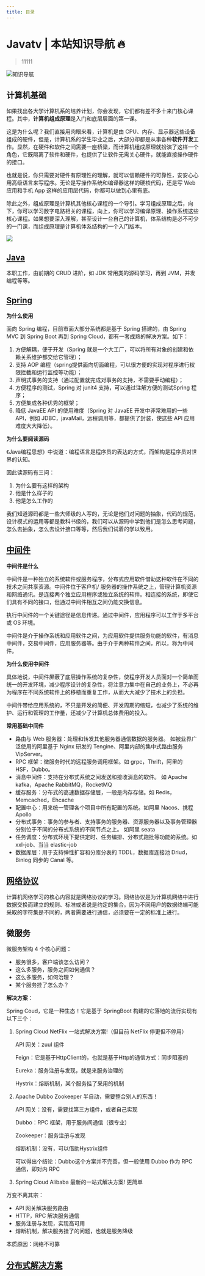 ```yaml
---
title: 目录
---
```


# Javatv | 本站知识导航 🔥

>11111

![知识导航](https://cdn.javatv.net/20220427110611.png)

## 计算机基础

如果找出各大学计算机系的培养计划，你会发现，它们都有差不多十来门核心课程。其中，**计算机组成原理**是入门和底层层面的第一课。

这是为什么呢？我们直接用肉眼来看，计算机是由 CPU、内存、显示器这些设备组成的硬件，但是，计算机系的学生毕业之后，大部分却都是从事各种**软件开发**工作。显然，在硬件和软件之间需要一座桥梁，而计算机组成原理就扮演了这样一个角色，它既隔离了软件和硬件，也提供了让软件无需关心硬件，就能直接操作硬件的接口。

也就是说，你只需要对硬件有原理性的理解，就可以信赖硬件的可靠性，安安心心用高级语言来写程序。无论是写操作系统和编译器这样的硬核代码，还是写 Web 应用和手机 App 这样的应用层代码，你都可以做到心里有底。

除此之外，组成原理是计算机其他核心课程的一个导引。学习组成原理之后，向下，你可以学习数字电路相关的课程，向上，你可以学习编译原理、操作系统这些核心课程。如果想要深入理解，甚至设计一台自己的计算机，体系结构是必不可少的一门课，而组成原理是计算机体系结构的一个入门版本。

![](https://cdn.javatv.net/20220427113623.png)

## [Java](https://www.javatv.net/pages/380104/)

本职工作，由前期的 CRUD 进阶，如 JDK 常用类的源码学习，再到 JVM，并发编程等等。

## [Spring](https://www.javatv.net/pages/dd2170/)

**为什么使用**

面向 Spring 编程，目前市面大部分系统都是基于 Spring 搭建的，由 Spring MVC 到 Spring Boot 再到 Spring Cloud，都有一套成熟的解决方案。如下：

1. 方便解耦，便于开发（Spring 就是一个大工厂，可以将所有对象的创建和依赖关系维护都交给它管理）；
2. 支持 AOP 编程（spring提供面向切面编程，可以很方便的实现对程序进行权限拦截和运行监控等功能）；
3. 声明式事务的支持（通过配置就完成对事务的支持，不需要手动编程）；
4. 方便程序的测试，Spring 对 junit4 支持，可以通过注解方便的测试Spring 程序；
5. 方便集成各种优秀的框架；
6. 降低 JavaEE API 的使用难度（Spring 对 JavaEE 开发中非常难用的一些 API，例如 JDBC，javaMail，远程调用等，都提供了封装，使这些 API 应用难度大大降低）。

**为什么要阅读源码**

《Java编程思想》中说道：编程语言是程序员的表达的方式，而架构是程序员对世界的认知。 

因此读源码有三问：

1. 为什么要有这样的架构
2. 他是什么样子的
3. 他是怎么工作的

我们知道源码都是一些大师级的人写的，无论是他们对问题的抽象，代码的规范，设计模式的运用等都是教科书级的，我们可以从源码中学到他们是怎么思考问题，怎么去抽象，怎么去设计接口等等，然后我们试着的学以致用。

## [中间件](https://www.javatv.net/pages/9e7c6e/)

**中间件是什么**

中间件是一种独立的系统软件或服务程序，分布式应用软件借助这种软件在不同的技术之间共享资源。中间件位于客户机/ 服务器的操作系统之上，管理计算机资源和网络通讯。是连接两个独立应用程序或独立系统的软件。相连接的系统，即使它们具有不同的接口，但通过中间件相互之间仍能交换信息。

执行中间件的一个关键途径是信息传递。通过中间件，应用程序可以工作于多平台或 OS 环境。

中间件是介于操作系统和应用软件之间，为应用软件提供服务功能的软件，有消息中间件，交易中间件，应用服务器等。由于介于两种软件之间，所以，称为中间件。

**为什么使用中间件**

具体地说，中间件屏蔽了底层操作系统的复杂性，使程序开发人员面对一个简单而统一的开发环境，减少程序设计的复杂性，将注意力集中在自己的业务上，不必再为程序在不同系统软件上的移植而重复工作，从而大大减少了技术上的负担。

中间件带给应用系统的，不只是开发的简便、开发周期的缩短，也减少了系统的维护、运行和管理的工作量，还减少了计算机总体费用的投入。

**常用基础中间件**

- 路由与 Web 服务器：处理和转发其他服务器通信数据的服务器。 如被业界广泛使用的阿里基于 Nginx 研发的 Tengine、阿里内部的集中式路由服务 VipServer。
- RPC 框架：微服务时代的远程服务调用框架。如 grpc，Thrift，阿里的 HSF，Dubbo。
- 消息中间件：支持在分布式系统之间发送和接收消息的软件。 如 Apache kafka，Apache RabbitMQ，RocketMQ
- 缓存服务：分布式的高速数据存储层，一般是内存存储。如 Redis，Memcached，Ehcache
- 配置中心：用来统一管理各个项目中所有配置的系统。如阿里 Nacos、携程 Apollo
- 分布式事务：事务的参与者、支持事务的服务器、资源服务器以及事务管理器分别位于不同的分布式系统的不同节点之上。 如阿里 seata
- 任务调度：分布式环境下提供定时、任务编排、分布式跑批等功能的系统。如  xxl-job、当当 elastic-job
- 数据库层：用于支持弹性扩容和分库分表的 TDDL，数据库连接池 Driud，Binlog 同步的 Canal 等。

## [网络协议](https://www.javatv.net/pages/bdff07/)

计算机网络学习的核心内容就是网络协议的学习。网络协议是为计算机网络中进行数据交换而建立的规则、标准或者说是约定的集合。因为不同用户的数据终端可能采取的字符集是不同的，两者需要进行通信，必须要在一定的标准上进行。

## 微服务

微服务架构 4 个核心问题：

- 服务很多，客户端该怎么访问？ 
- 这么多服务，服务之间如何通信？ 
- 这么多服务，如何治理？ 
- 某个服务挂了怎么办？

**解决方案**：

Spring Coud，它是一种生态！它是基于 SpringBoot 构建的它落地的流行实现有以下三个：

1. Spring Cloud NetFlix 一站式解决方案!（但目前 NetFlix 停更但不停用）  	

   API 网关：zuul 组件

   Feign：它是基于HttpClient的，也就是基于Http的通信方式：同步阻塞的 	

   Eureka：服务注册与发现，就是来服务治理的 	

   Hystrix：熔断机制，某个服务挂了采用的机制	   

2. Apache Dubbo Zookeeper 半自动，需要整合别人的东西！

   API 网关：没有，需要找第三方组件，或者自己实现

   Dubbo：RPC 框架，用于服务间通信（很专业）

   Zookeeper：服务注册与发现 

   熔断机制：没有，可以借助Hystrix组件

   可以得出个结论：Dubbo这个方案并不完善，但一般使用 Dubbo 作为 RPC 通信，即对内 RPC

3. Spring Cloud Alibaba 最新的一站式解决方案! 更简单

万变不离其宗：

- API 网关解决服务路由
- HTTP，RPC 解决服务通信
- 服务注册与发现，实现高可用
- 熔断机制，解决服务挂了的问题，也就是服务降级  

本质原因：网络不可靠

## [分布式解决方案](https://www.javatv.net/pages/1360d0/)